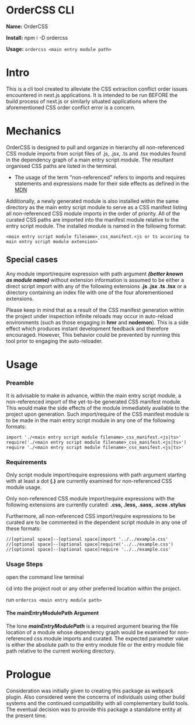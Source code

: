 # OrderCSS CLI

**Name:** OrderCSS

**Install:** npm i -D ordercss

**Usage:**  `ordercss <main entry module path>`

# Intro

This is a cli tool created to alleviate the CSS extraction conflict order issues encountered in next.js applications. It is intended to be run BEFORE the build process of next.js or similarly situated applications where the aforementioned CSS order conflict error is a concern.

# Mechanics

OrderCSS is designed to pull and organize in hierarchy all non-referenced CSS module imports from script files of .js, .jsx, .ts and .tsx modules found in the dependency graph of a main entry script module. The resultant organised CSS paths are listed in the terminal.

 - The usage of the term "non-referenced" refers to imports and requires statements and expressions made for their side effects as defined in the [MDN](https://developer.mozilla.org/en-US/docs/Web/JavaScript/Reference/Statements/import#Import_a_module_for_its_side_effects_only) 

Additionally, a newly generated module is also installed within the same directory as the main entry script module to serve as a CSS manifest listing all non-referenced CSS module imports in the order of priority. All of the curated CSS paths are imported into the manifest module relative to the entry script module. The installed module is named in the following format:

    <main entry script module filename>_css_manifest.<js or ts accoring to main entry script module extension>

## Special cases

Any module import/require expression with path argument ***(better known as module name)*** without extension information is assumed to be either a direct script import with any of the following extensions **.js .jsx .ts .tsx** or a directory containing an index file with one of the four aforementioned extensions.

Please keep in mind that as a result of the CSS manifest generation within the project under inspection infinite reloads may occur in auto-reload environments (such as those engaging in **hmr** and **nodemon**). This is a side effect which produces instant development feedback and therefore encouraged. However, This behavior could be prevented by running this tool prior to engaging the auto-reloader.

# Usage

### Preamble

It is advisable to make in advance, within the main entry script module, a non-referenced import of the yet-to-be generated CSS manifest module. This would make the side effects of the module immediately available to the project upon generation. Such import/require of the CSS manifest module is to be made in the main entry script module in any one of the following formats:

    import './<main entry script module filename>_css_manifest.<js|ts>'
    require('./<main entry script module filename>_css_manifest.<js|ts>')
    require './<main entry script module filename>_css_manifest.<js|ts>'

 
### Requirements

Only script module import/require expressions with path argument starting with at least a dot **(.)** are currently examined for non-referenced CSS module usage.

Only non-referenced CSS module import/require expressions with the following extensions are currently curated: **.css, .less, .sass, .scss .stylus**

Furthermore, all non-referenced CSS import/require expressions to be curated are to be commented in the dependent script module in any one of these formats:

    //[optional space]--[optional space]import '../../example.css'
    //[optional space]--[optional space]require('../../example.css')
    //[optional space]--[optional space]require '../../example.css'


### Usage Steps

open the command line terminal

cd into the project root or any other preferred location within the project.

run `ordercss <main entry module path>`

#### The mainEntryModulePath Argument

The lone ***mainEntryModulePath*** is a required argument bearing the file location of a module whose dependency graph would be examined for non-referenced css module imports and curated. The expected parameter value is either the absolute path to the entry module file or the entry module file path relative to the current working directory.


# Prologue

Consideration was initially given to creating this package as webpack plugin. Also considered were the concerns of individuals using other build systems and the continued compatibility with all complementary build tools. The eventual decision was to provide this package a standalone entity at the present time.
